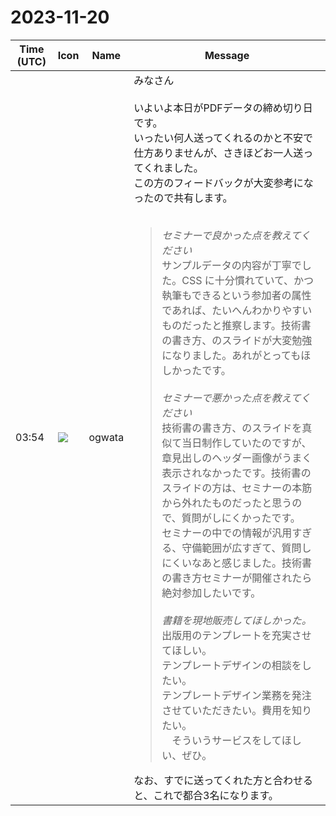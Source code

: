 # 2023-11-20

|Time (UTC)|Icon|Name|Message|
|---|---|---|---|
|03:54|![](https://avatars.slack-edge.com/2019-11-22/845042642576_070441337abaca9fb7b3_72.png)|ogwata|みなさん<br><br>いよいよ本日がPDFデータの締め切り日です。<br>いったい何人送ってくれるのかと不安で仕方ありませんが、さきほどお一人送ってくれました。<br>この方のフィードバックが大変参考になったので共有します。<br><br><blockquote>*セミナーで良かった点を教えてください*<br>サンプルデータの内容が丁寧でした。CSS に十分慣れていて、かつ執筆もできるという参加者の属性であれば、たいへんわかりやすいものだったと推察します。技術書の書き方、のスライドが大変勉強になりました。あれがとってもほしかったです。<br><br>*セミナーで悪かった点を教えてください*<br>技術書の書き方、のスライドを真似て当日制作していたのですが、章見出しのヘッダー画像がうまく表示されなかったです。技術書のスライドの方は、セミナーの本筋から外れたものだったと思うので、質問がしにくかったです。<br>セミナーの中での情報が汎用すぎる、守備範囲が広すぎて、質問しにくいなあと感じました。技術書の書き方セミナーが開催されたら絶対参加したいです。<br><br>*書籍を現地販売してほしかった。*<br>出版用のテンプレートを充実させてほしい。<br>テンプレートデザインの相談をしたい。<br>テンプレートデザイン業務を発注させていただきたい。費用を知りたい。<br>　そういうサービスをしてほしい、ぜひ。</blockquote>なお、すでに送ってくれた方と合わせると、これで都合3名になります。|
